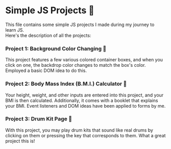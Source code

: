 # Simple JS Projects 🎉
This file contains some simple JS projects I made during my journey to learn JS. <br> Here's the description of all the projects:

### Project 1: Background Color Changing 🎨
This project features a few various colored container boxes, and when you click on one, the backdrop color changes to match the box's color. Employed a basic DOM idea to do this.

### Project 2: Body Mass Index (B.M.I.) Calculator 🧮
Your height, weight, and other inputs are entered into this project, and your BMI is then calculated. Additionally, it comes with a booklet that explains your BMI. Event listeners and DOM ideas have been applied to forms by me.

### Project 3: Drum Kit Page 🥁
With this project, you may play drum kits that sound like real drums by clicking on them or pressing the key that corresponds to them. What a great project this is!
